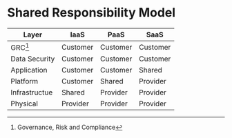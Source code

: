 # Shared Responsibility Model

| Layer | IaaS | PaaS | SaaS |
| ----- | ---- | ---- | ---- |
| GRC[^1] | Customer | Customer | Customer |
| Data Security | Customer | Customer | Customer |
| Application | Customer | Customer | Shared |
| Platform | Customer | Shared | Provider |
| Infrastructue | Shared | Provider | Provider |
| Physical | Provider | Provider | Provider |

[^1]: Governance, Risk and Compliance
